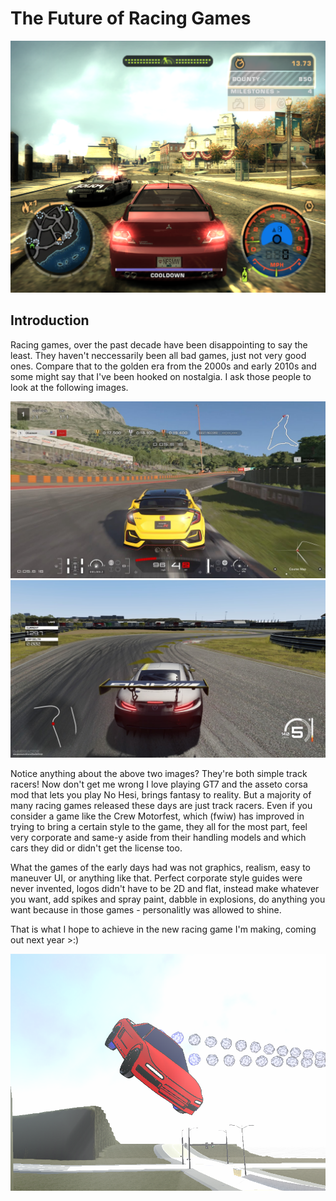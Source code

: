 # The Future of Racing Games 
![Project Image](../assets/CopCouldNotCareLess.jpg)

## Introduction
Racing games, over the past decade have been disappointing to say the least. They haven't neccessarily been all bad games, just not very good ones. Compare that to the golden era from the 2000s and early 2010s and some might say that I've been hooked on nostalgia. I ask those people to look at the following images.

![Detail Image](../assets/civic_gt7.jpg)
![Detail Image](../assets/asseto_corsa.jpg)

Notice anything about the above two images? They're both simple track racers! Now don't get me wrong I love playing GT7 and the asseto corsa mod that lets you play No Hesi, brings fantasy to reality. But a majority of many racing games released these days are just track racers. Even if you consider a game like the Crew Motorfest, which (fwiw) has improved in trying to bring a certain style to the game, they all for the most part, feel very corporate and same-y aside from their handling models and which cars they did or didn't get the license too.

What the games of the early days had was not graphics, realism, easy to maneuver UI, or anything like that. Perfect corporate style guides were never invented, logos didn't have to be 2D and flat, instead make whatever you want, add spikes and spray paint, dabble in explosions, do anything you want because in those games - personalitly was allowed to shine.

That is what I hope to achieve in the new racing game I'm making, coming out next year >:)

![Detail Image](../assets/carJumping.png)